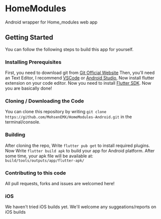 # HomeModules

Android wrapper for Home_modules web app

## Getting Started

You can follow the following steps to build this app for yourself.

### Installing Prerequisites

First, you need to download git from [Git Official Website](https://git-scm.com/)
Then, you'll need an Text Editor, I recommend [VSCode](https://code.visualstudio.com/) or [Android Studio](https://developer.android.com/studio), Now install flutter extension on your code editor.
Now you need to install [Flutter SDK](https://flutter.dev/).
Now you are basically done!

### Cloning / Downloading the Code

You can clone this repository by writing `git clone https://github.com/MohsenEMX/HomeModules-Android.git` in the terminal/console.

### Building

After cloning the repo, Write `flutter pub get` to install required plugins.
Now Write `flutter build apk` to build your app for Android platform.
After some time, your apk file will be available at: `build/tools/outputs/app/flutter-apk/`

### Contributing to this code

All pull requests, forks and issues are welcomed here!

### iOS
We haven't tried iOS builds yet. We'll welcome any suggeations/reports on iOS builds
